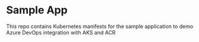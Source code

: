 # Sample App

This repo contains Kubernetes manifests for the sample application to demo Azure DevOps integration with AKS and ACR

